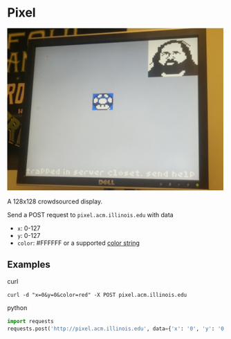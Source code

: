 # Pixel

<img src="photo.jpg" width=500>

A 128x128 crowdsourced display.

Send a POST request to `pixel.acm.illinois.edu` with data
- `x`: 0-127
- `y`: 0-127
- `color`: #FFFFFF or a supported [color string](https://www.tcl.tk/man/tcl8.6/TkCmd/colors.htm)

## Examples

curl

    curl -d "x=0&y=0&color=red" -X POST pixel.acm.illinois.edu
    
python

``` python
import requests
requests.post('http://pixel.acm.illinois.edu', data={'x': '0', 'y': '0', 'color': '#FF0000'})
```

    
